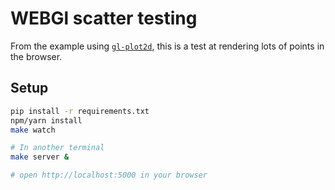# WEBGl scatter testing

From the example using [`gl-plot2d`][1], this is a test at rendering
lots of points in the browser.

## Setup

```sh
pip install -r requirements.txt
npm/yarn install
make watch

# In another terminal
make server &

# open http://localhost:5000 in your browser
```

[1]: https://github.com/gl-vis/gl-plot2d

